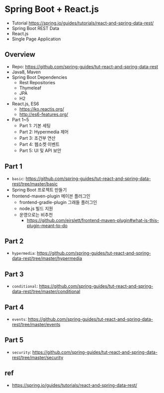 # Spring Boot + React.js
* Tutorial https://spring.io/guides/tutorials/react-and-spring-data-rest/
* Spring Boot REST Data
* React.js
* Single Page Application

## Overview
* Repo: https://github.com/spring-guides/tut-react-and-spring-data-rest
* Java8, Maven
* Spring Boot Dependencies
  * Rest Repositories
  * Thymeleaf
  * JPA
  * H2
* React.js, ES6
  * https://ko.reactjs.org/
  * http://es6-features.org/
* Part 1~5
  * Part 1: 기본 세팅
  * Part 2: Hypermedia 제어
  * Part 3: 조건부 연산
  * Part 4: 웹소켓 이벤트
  * Part 5: UI 및 API 보안

## Part 1
* `basic`: https://github.com/spring-guides/tut-react-and-spring-data-rest/tree/master/basic
* Spring Boot 프로젝트 만들기
* frontend-maven-plugin 메이븐 플러그인
  * frontend-gradle-plugin 그래들 플러그인
  * node.js 빌드 지원
  * 운영으로는 비추천
    * https://github.com/eirslett/frontend-maven-plugin#what-is-this-plugin-meant-to-do


## Part 2
* `hypermedia`: https://github.com/spring-guides/tut-react-and-spring-data-rest/tree/master/hypermedia

## Part 3
* `conditional`: https://github.com/spring-guides/tut-react-and-spring-data-rest/tree/master/conditional

## Part 4
* `events`: https://github.com/spring-guides/tut-react-and-spring-data-rest/tree/master/events

## Part 5
* `security`: https://github.com/spring-guides/tut-react-and-spring-data-rest/tree/master/security

## ref
* https://spring.io/guides/tutorials/react-and-spring-data-rest/

